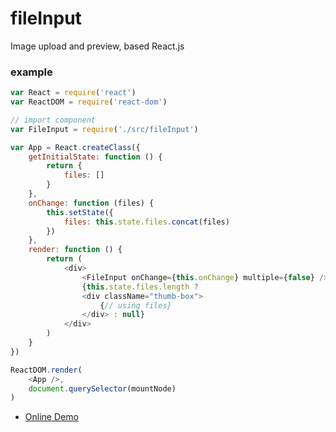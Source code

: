 # fileInput

Image upload and preview, based React.js

### example

```javascript
var React = require('react')
var ReactDOM = require('react-dom')

// import component
var FileInput = require('./src/fileInput')

var App = React.createClass({
	getInitialState: function () {
		return {
			files: []
		}
	},
	onChange: function (files) {
		this.setState({
			files: this.state.files.concat(files)
		})
	},
	render: function () {
		return (
			<div>
				<FileInput onChange={this.onChange} multiple={false} />
				{this.state.files.length ?
				<div className="thumb-box">
					{// using files}
				</div> : null}
			</div>
		)
	}
})

ReactDOM.render(
	<App />,
	document.querySelector(mountNode)
)
```

- [Online Demo](http://www.basecss.net/fileInput/)
